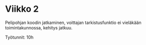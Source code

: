 # Viikko 2

Pelipohjan koodin jatkaminen, voittajan tarkistusfunktio ei vieläkään toimintakunnossa, kehitys jatkuu.

Työtunnit: 10h